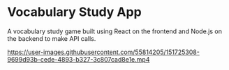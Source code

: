 # Vocabulary Study App
A vocabulary study game built using React on the frontend and Node.js on the backend to make API calls.



https://user-images.githubusercontent.com/55814205/151725308-9699d93b-cede-4893-b327-3c807cad8e1e.mp4

